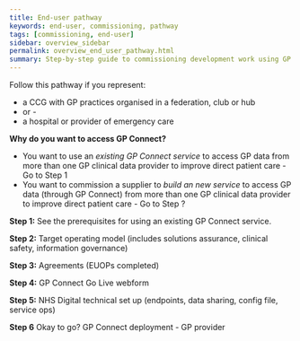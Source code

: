 ```yaml
---
title: End-user pathway
keywords: end-user, commissioning, pathway
tags: [commissioning, end-user]
sidebar: overview_sidebar
permalink: overview_end_user_pathway.html
summary: Step-by-step guide to commissioning development work using GP Connect
---
```


Follow this pathway if you represent:

-   a CCG with GP practices organised in a federation, club or hub
- or -
-   a hospital or provider of emergency care

**Why do you want to access GP Connect?**
-   You want to use an *existing GP Connect service* to access GP data from more than one GP clinical data provider to improve direct patient care - Go to Step 1
-   You want to commission a supplier to *build an new service* to access GP data (through GP Connect) from more than one GP clinical data provider to improve direct patient care - Go to Step ?

**Step 1:** See the prerequisites for using an existing GP Connect service.

**Step 2:** Target operating model (includes solutions assurance, clinical safety, information governance)

**Step 3:** Agreements (EUOPs completed)

**Step 4:** GP Connect Go Live webform

**Step 5:** NHS Digital technical set up (endpoints, data sharing, config file, service ops)

**Step 6** Okay to go? GP Connect deployment - GP provider 

